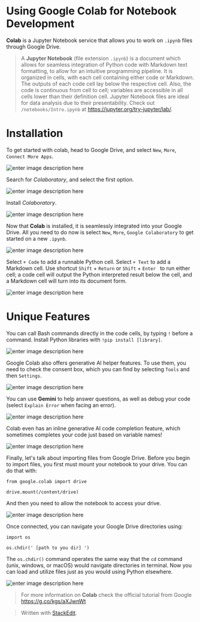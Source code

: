 ﻿# Using Google Colab for Notebook Development

**Colab** is a Jupyter Notebook service that allows you to work on `.ipynb` files through Google Drive. 

>A **Jupyter Notebook** (file extension `.ipynb`) is a document which allows for seamless integration of Python code with Markdown text formatting, to allow for an intuitive programming pipeline. It is organized in cells, with each cell containing either code or Markdown. The outputs of each code cell lay below the respective cell. Also, the code is continuous from cell to cell; variables are accessible in all cells lower than their definition cell. Jupyter Notebook files are ideal for data analysis due to their presentability. Check out `/notebooks/Intro.ipynb` at https://jupyter.org/try-jupyter/lab/.

# Installation

To get started with colab, head to Google Drive, and select `New`, `More`, `Connect More Apps`.

![enter image description here](https://github.com/pmeshkov/Colab_Tutorial/blob/main/Google_colab_tutorial/Screenshot%202024-06-27%20at%2010.46.41%E2%80%AFAM.png?raw=true)

Search for *Colaboratory*, and select the first option.

![enter image description here](https://github.com/pmeshkov/Colab_Tutorial/blob/main/Google_colab_tutorial/Screenshot%202024-06-27%20at%2010.48.35%E2%80%AFAM.png?raw=true)

Install *Colaboratory*.

![enter image description here](https://github.com/pmeshkov/Colab_Tutorial/blob/main/Google_colab_tutorial/Screenshot%202024-06-27%20at%2010.49.42%E2%80%AFAM.png?raw=true)

Now that **Colab** is installed, it is seamlessly integrated into your Google Drive. All you need to do now is select `New`, `More`, `Google Colaboratory` to get started on a new `.ipynb`.

![enter image description here](https://github.com/pmeshkov/Colab_Tutorial/blob/main/Google_colab_tutorial/Screenshot%202024-06-27%20at%2011.19.01%E2%80%AFAM.png?raw=true)

Select `+ Code` to add a runnable Python cell. Select `+ Text` to add a Markdown cell. Use shortcut `Shift` + `Return` or `Shift` + `Enter
` to run either cell; a code cell will output the Python interpreted result below the cell, and a Markdown cell will turn into its document form. 

![enter image description here](https://github.com/pmeshkov/Colab_Tutorial/blob/main/Google_colab_tutorial/Screenshot%202024-06-27%20at%2011.27.18%E2%80%AFAM.png?raw=true)

# Unique Features

You can call Bash commands directly in the code cells, by typing `!` before a command. Install Python libraries with `!pip install [library]`.

![enter image description here](https://github.com/pmeshkov/Colab_Tutorial/blob/main/Google_colab_tutorial/Screenshot%202024-06-27%20at%2011.41.53%E2%80%AFAM.png?raw=true)

Google Colab also offers generative AI helper features. To use them, you need to check the consent box, which you can find by selecting `Tools` and then `Settings`. 

 ![enter image description here](https://github.com/pmeshkov/Colab_Tutorial/blob/main/Google_colab_tutorial/Screenshot%202024-06-27%20at%2011.49.50%E2%80%AFAM.png?raw=true)

You can use **Gemini** to help answer questions, as well as debug your code (select `Explain Error` when facing an error).

![enter image description here](https://github.com/pmeshkov/Colab_Tutorial/blob/main/Google_colab_tutorial/Screenshot%202024-06-27%20at%2011.51.28%E2%80%AFAM.png?raw=true)

Colab even has an inline generative AI code completion feature, which sometimes completes your code just based on variable names!

![enter image description here](https://github.com/pmeshkov/Colab_Tutorial/blob/main/Google_colab_tutorial/Screenshot%202024-06-27%20at%2012.30.11%E2%80%AFPM.png?raw=true)

Finally, let's talk about importing files from Google Drive. Before you begin to import files, you first must mount your notebook to your drive. You can do that with:

`from google.colab import drive`

`drive.mount(/content/drive)`

And then you need to allow the notebook to access your drive.

![enter image description here](https://github.com/pmeshkov/Colab_Tutorial/blob/main/Google_colab_tutorial/Screenshot%202024-06-27%20at%2012.56.57%E2%80%AFPM.png?raw=true)

Once connected, you can navigate your Google Drive directories using:

`import os`

`os.chdir(' [path to you dir] ')`

The `os.chdir()` command operates the same way that the `cd` command (unix, windows, or macOS) would navigate directories in terminal. Now you can load and utilize files just as you would using Python elsewhere.

![enter image description here](https://github.com/pmeshkov/Colab_Tutorial/blob/main/Google_colab_tutorial/Screenshot%202024-06-27%20at%2012.58.03%E2%80%AFPM.png?raw=true)

>For more information on **Colab** check the official tutorial from Google https://g.co/kgs/aXJwnWt

> Written with [StackEdit](https://stackedit.io/).
